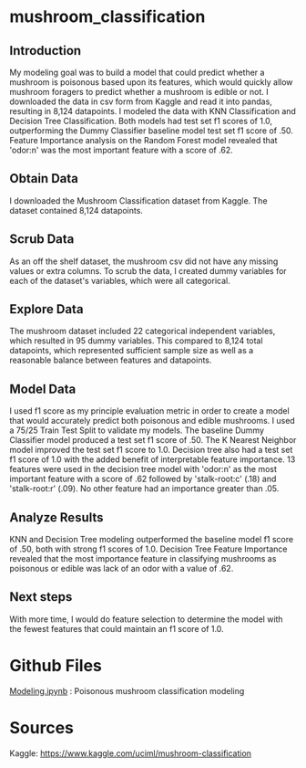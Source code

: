 # mushroom_classification
## Introduction
My modeling goal was to build a model that could predict whether a mushroom is poisonous based upon its features, which would quickly allow mushroom foragers to predict whether a mushroom is edible or not.  I downloaded the data in csv form from Kaggle and read it into pandas, resulting in 8,124 datapoints.  I modeled the data with KNN Classification and Decision Tree Classification.  Both models had test set f1 scores of 1.0, outperforming the Dummy Classifier baseline model test set f1 score of .50.  Feature Importance analysis on the Random Forest model revealed that 'odor:n' was the most important feature with a score of .62.

## Obtain Data
I downloaded the Mushroom Classification dataset from Kaggle. The dataset contained 8,124 datapoints.  

## Scrub Data
As an off the shelf dataset, the mushroom csv did not have any missing values or extra columns.  To scrub the data, I created dummy variables for each of the dataset's variables, which were all categorical.

## Explore Data
The mushroom dataset included 22 categorical independent variables, which resulted in 95 dummy variables. This compared to 8,124 total datapoints, which represented sufficient sample size as well as a reasonable balance between features and datapoints.

## Model Data
I used f1 score as my principle evaluation metric in order to create a model that would accurately predict both poisonous and edible mushrooms. I used a 75/25 Train Test Split to validate my models.  The baseline Dummy Classifier model produced a test set f1 score of .50.  The K Nearest Neighbor model improved the test set f1 score to 1.0.  Decision tree also had a test set f1 score of 1.0 with the added benefit of interpretable feature importance. 13 features were used in the decision tree model with 'odor:n' as the most important feature with a score of .62 followed by 'stalk-root:c' (.18) and 'stalk-root:r' (.09).  No other feature had an importance greater than .05.

## Analyze Results
KNN and Decision Tree modeling outperformed the baseline model f1 score of .50, both with strong f1 scores of 1.0. Decision Tree Feature Importance revealed that the most importance feature in classifying mushrooms as poisonous or edible was lack of an odor with a value of .62.

## Next steps
With more time, I would do feature selection to determine the model with the fewest features that could maintain an f1 score of 1.0.

# Github Files
[Modeling.ipynb](https://github.com/blantj/mushroom_classification/blob/master/Modeling.ipynb) :  Poisonous mushroom classification modeling

# Sources
Kaggle: https://www.kaggle.com/uciml/mushroom-classification
